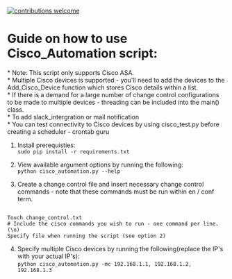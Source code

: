 [![contributions welcome](https://img.shields.io/badge/contributions-welcome-brightgreen.svg?style=flat)](https://github.com/Nclose-ZA/ciscoasa_automation/issues)

<h1> Guide on how to use Cisco_Automation script: </h1>
* Note: This script only supports Cisco ASA. <br>
* Multiple Cisco devices is supported - you'll need to add the devices to the Add_Cisco_Device function which stores Cisco details within a list. <br>
* If there is a demand for a large number of change control configurations to be made to multiple devices - threading can be included into the main() class. <br>
* To add slack_intergration or mail notification <br>
* You can test connectivity to Cisco devices by using cisco_test.py before creating a scheduler - crontab guru <br>


1. Install prerequisties: <br>
`sudo pip install -r requirements.txt`


2. View available argument options by running the following: <br>
`python cisco_automation.py --help`


3. Create a change control file and insert necessary change control commands - note that these commands must be run within en / conf term.<br>
```

Touch change_control.txt 
# Include the cisco commands you wish to run - one command per line. (\n)
Specify file when running the script (see option 2) 

```

4. Specify multiple Cisco devices by running the following(replace the IP's with your actual IP's): <br>
`python cisco_automation.py -mc 192.168.1.1, 192.168.1.2, 192.168.1.3`
